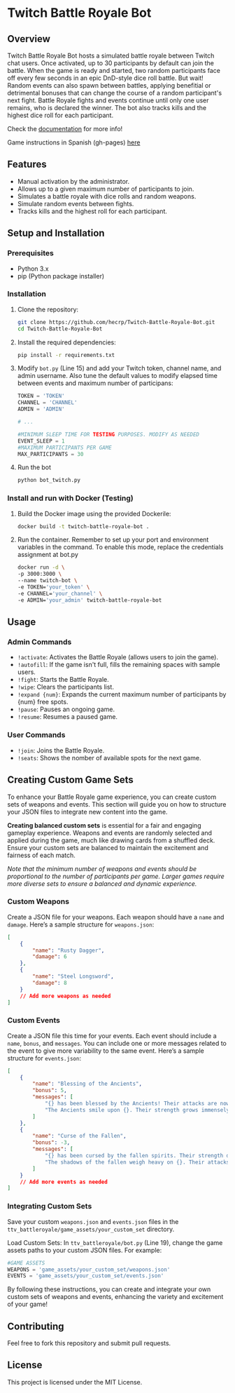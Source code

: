 # Twitch Battle Royale Bot

## Overview

Twitch Battle Royale Bot hosts a simulated battle royale between Twitch chat users. Once activated, up to 30 participants by default can join the battle. When the game is ready and started, two random participants face off every few seconds in an epic DnD-style dice roll battle. But wait! Random events can also spawn between battles, applying benefitial or detrimental bonuses that can change the course of a random participant's next fight. Battle Royale fights and events continue until only one user remains, who is declared the winner. The bot also tracks kills and the highest dice roll for each participant.

Check the [documentation](https://twitch-battle-royale-bot.readthedocs.io) for more info!

Game instructions in Spanish (gh-pages) [here](https://hecrp.github.io/Twitch-Battle-Royale-Bot/)

## Features

- Manual activation by the administrator.
- Allows up to a given maximum number of participants to join.
- Simulates a battle royale with dice rolls and random weapons.
- Simulate random events between fights.
- Tracks kills and the highest roll for each participant.

## Setup and Installation

### Prerequisites

- Python 3.x
- pip (Python package installer)

### Installation

1. Clone the repository:

   ```bash
   git clone https://github.com/hecrp/Twitch-Battle-Royale-Bot.git
   cd Twitch-Battle-Royale-Bot

2. Install the required dependencies:

    ```bash
    pip install -r requirements.txt

3. Modify `bot.py` (Line 15) and add your Twitch token, channel name, and admin username. Also tune the default values to modify elapsed time between events and maximum number of participans:

    ```python
    TOKEN = 'TOKEN'
    CHANNEL = 'CHANNEL'
    ADMIN = 'ADMIN'

    # ...

    #MINIMUM SLEEP TIME FOR TESTING PURPOSES. MODIFY AS NEEDED
    EVENT_SLEEP = 1
    #MAXIMUM PARTICIPANTS PER GAME
    MAX_PARTICIPANTS = 30

4. Run the bot

    ```bash
    python bot_twitch.py

### Install and run with Docker (Testing)

1. Build the Docker image using the provided Dockerile:

    ```bash
    docker build -t twitch-battle-royale-bot .

2. Run the container. Remember to set up your port and environment variables in the command. To enable this mode, replace the credentials assignment at bot.py

    ```bash
    docker run -d \ 
    -p 3000:3000 \ 
    --name twitch-bot \ 
    -e TOKEN='your_token' \ 
    -e CHANNEL='your_channel' \ 
    -e ADMIN='your_admin' twitch-battle-royale-bot 

## Usage

### Admin Commands

- `!activate`: Activates the Battle Royale (allows users to join the game).
- `!autofill`: If the game isn't full, fills the remaining spaces with sample users.
- `!fight`: Starts the Battle Royale.
- `!wipe`: Clears the participants list.
- `!expand {num}`: Expands the current maximum number of participants by {num} free spots.
- `!pause`: Pauses an ongoing game.
- `!resume`: Resumes a paused game.

### User Commands

- `!join`: Joins the Battle Royale.
- `!seats`: Shows the nomber of available spots for the next game.

## Creating Custom Game Sets
To enhance your Battle Royale game experience, you can create custom sets of weapons and events. This section will guide you on how to structure your JSON files to integrate new content into the game.

**Creating balanced custom sets** is essential for a fair and engaging gameplay experience. Weapons and events are randomly selected and applied during the game, much like drawing cards from a shuffled deck. Ensure your custom sets are balanced to maintain the excitement and fairness of each match.

*Note that the minimum number of weapons and events should be proportional to the number of participants per game. Larger games require more diverse sets to ensure a balanced and dynamic experience.*

### Custom Weapons
Create a JSON file for your weapons. Each weapon should have a `name` and `damage`. Here’s a sample structure for `weapons.json`:

```JSON
[
    {
        "name": "Rusty Dagger",
        "damage": 6
    },
    {
        "name": "Steel Longsword",
        "damage": 8
    }
    // Add more weapons as needed
]
```

### Custom Events
Create a JSON file this time for your events. Each event should include a `name`, `bonus`, and `messages`. You can include one or more messages related to the event to give more variability to the same event. Here’s a sample structure for `events.json`:

```JSON
[
    {
        "name": "Blessing of the Ancients",
        "bonus": 5,
        "messages": [
            "{} has been blessed by the Ancients! Their attacks are now more powerful.",
            "The Ancients smile upon {}. Their strength grows immensely!"
        ]
    },
    {
        "name": "Curse of the Fallen",
        "bonus": -3,
        "messages": [
            "{} has been cursed by the fallen spirits. Their strength diminishes.",
            "The shadows of the fallen weigh heavy on {}. Their attacks are weakened."
        ]
    }
    // Add more events as needed
]
```

### Integrating Custom Sets

Save your custom `weapons.json` and `events.json` files in the `ttv_battleroyale/game_assets/your_custom_set` directory.

Load Custom Sets: In `ttv_battleroyale/bot.py` (Line 19), change the game assets paths to your custom JSON files. For example:

```python
#GAME ASSETS
WEAPONS = 'game_assets/your_custom_set/weapons.json'
EVENTS = 'game_assets/your_custom_set/events.json'
```

By following these instructions, you can create and integrate your own custom sets of weapons and events, enhancing the variety and excitement of your game!

## Contributing
Feel free to fork this repository and submit pull requests.

## License
This project is licensed under the MIT License.
